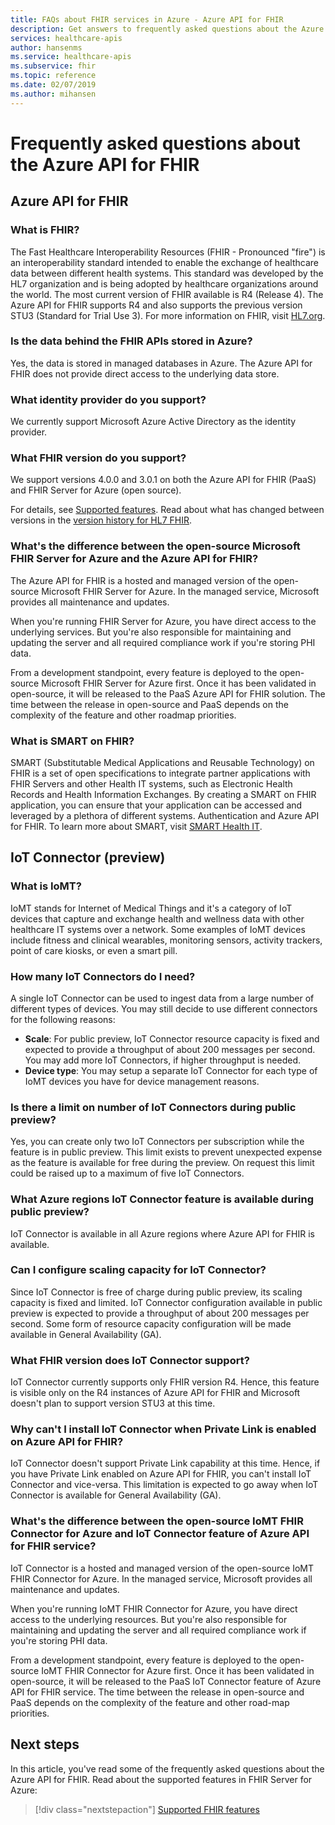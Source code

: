 ```yaml
---
title: FAQs about FHIR services in Azure - Azure API for FHIR
description: Get answers to frequently asked questions about the Azure API for FHIR, such as the storage location of data behind FHIR APIs and version support.
services: healthcare-apis
author: hansenms
ms.service: healthcare-apis
ms.subservice: fhir
ms.topic: reference
ms.date: 02/07/2019
ms.author: mihansen
---
```


# Frequently asked questions about the Azure API for FHIR

## Azure API for FHIR

### What is FHIR?
The Fast Healthcare Interoperability Resources (FHIR - Pronounced "fire") is an interoperability standard intended to enable the exchange of healthcare data between different health systems. This standard was developed by the HL7 organization and is being adopted by healthcare organizations around the world. The most current version of FHIR available is R4 (Release 4). The Azure API for FHIR supports R4 and also supports the previous version STU3 (Standard for Trial Use 3). For more information on FHIR, visit [HL7.org](http://hl7.org/fhir/summary.html).

### Is the data behind the FHIR APIs stored in Azure?

Yes, the data is stored in managed databases in Azure. The Azure API for FHIR does not provide direct access to the underlying data store.

### What identity provider do you support?

We currently support Microsoft Azure Active Directory as the identity provider.

### What FHIR version do you support?

We support versions 4.0.0 and 3.0.1 on both the Azure API for FHIR (PaaS) and FHIR Server for Azure (open source).

For details, see [Supported features](fhir-features-supported.md). Read about what has changed between versions in the [version history for HL7 FHIR](https://hl7.org/fhir/R4/history.html).

### What's the difference between the open-source Microsoft FHIR Server for Azure and the Azure API for FHIR?

The Azure API for FHIR is a hosted and managed version of the open-source Microsoft FHIR Server for Azure. In the managed service, Microsoft provides all maintenance and updates. 

When you're running FHIR Server for Azure, you have direct access to the underlying services. But you're also responsible for maintaining and updating the server and all required compliance work if you're storing PHI data.

From a development standpoint, every feature is deployed to the open-source Microsoft FHIR Server for Azure first. Once it has been validated in open-source, it will be released to the PaaS Azure API for FHIR solution. The time between the release in open-source and PaaS depends on the complexity of the feature and other roadmap priorities. 

### What is SMART on FHIR?

SMART (Substitutable Medical Applications and Reusable Technology) on FHIR is a set of open specifications to integrate partner applications with FHIR Servers and other Health IT systems, such as Electronic Health Records and Health Information Exchanges. By creating a SMART on FHIR application, you can ensure that your application can be accessed and leveraged by a plethora of different systems.
Authentication and Azure API for FHIR. To learn more about SMART, visit [SMART Health IT](https://smarthealthit.org/).


## IoT Connector (preview)

### What is IoMT?
IoMT stands for Internet of Medical Things and it's a category of IoT devices that capture and exchange health and wellness data with other healthcare IT systems over a network. Some examples of IoMT devices include fitness and clinical wearables, monitoring sensors, activity trackers, point of care kiosks, or even a smart pill.

### How many IoT Connectors do I need?
A single IoT Connector can be used to ingest data from a large number of different types of devices. You may still decide to use different connectors for the following reasons:
- **Scale**: For public preview, IoT Connector resource capacity is fixed and expected to provide a throughput of about 200 messages per second. You may add more IoT Connectors, if higher throughput is needed.
- **Device type**: You may setup a separate IoT Connector for each type of IoMT devices you have for device management reasons.

### Is there a limit on number of IoT Connectors during public preview?
Yes, you can create only two IoT Connectors per subscription while the feature is in public preview. This limit exists to prevent unexpected expense as the feature is available for free during the preview. On request this limit could be raised up to a maximum of five IoT Connectors.

### What Azure regions IoT Connector feature is available during public preview?
IoT Connector is available in all Azure regions where Azure API for FHIR is available.

### Can I configure scaling capacity for IoT Connector?
Since IoT Connector is free of charge during public preview, its scaling capacity is fixed and limited. IoT Connector configuration available in public preview is expected to provide a throughput of about 200 messages per second. Some form of resource capacity configuration will be made available in General Availability (GA).

### What FHIR version does IoT Connector support?
IoT Connector currently supports only FHIR version R4. Hence, this feature is visible only on the R4 instances of Azure API for FHIR and Microsoft doesn't plan to support version STU3 at this time.

### Why can't I install IoT Connector when Private Link is enabled on Azure API for FHIR?
IoT Connector doesn't support Private Link capability at this time. Hence, if you have Private Link enabled on Azure API for FHIR, you can't install IoT Connector and vice-versa. This limitation is expected to go away when IoT Connector is available for General Availability (GA).

### What's the difference between the open-source IoMT FHIR Connector for Azure and IoT Connector feature of Azure API for FHIR service?
IoT Connector is a hosted and managed version of the open-source IoMT FHIR Connector for Azure. In the managed service, Microsoft provides all maintenance and updates.

When you're running IoMT FHIR Connector for Azure, you have direct access to the underlying resources. But you're also responsible for maintaining and updating the server and all required compliance work if you're storing PHI data.

From a development standpoint, every feature is deployed to the open-source IoMT FHIR Connector for Azure first. Once it has been validated in open-source, it will be released to the PaaS IoT Connector feature of Azure API for FHIR service. The time between the release in open-source and PaaS depends on the complexity of the feature and other road-map priorities.

## Next steps

In this article, you've read some of the frequently asked questions about the Azure API for FHIR. Read about the supported features in FHIR Server for Azure:
 
>[!div class="nextstepaction"]
>[Supported FHIR features](fhir-features-supported.md)